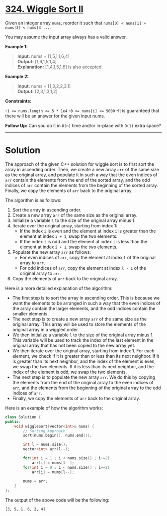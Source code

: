 # [324. Wiggle Sort II](https://leetcode.com/problems/wiggle-sort-ii/)

Given an integer array `nums`, reorder it such that `nums[0] < nums[1] > nums[2] < nums[3]....`

You may assume the input array always has a valid answer.


**Example 1:**

>**Input:** nums = [1,5,1,1,6,4]<br>
**Output:** [1,6,1,5,1,4]<br>
**Explanation:** [1,4,1,5,1,6] is also accepted.

**Example 2:**

>**Input:** nums = [1,3,2,2,3,1]<br>
**Output:** [2,3,1,3,1,2]

 

**Constraints:**

-`1 <= nums.length <= 5 * 1e4`
-`0 <= nums[i] <= 5000`
-It is guaranteed that there will be an answer for the given input nums.

 
**Follow Up:** Can you do it in `O(n)` time and/or in-place with `O(1)` extra space?

---
# Solution

The approach of the given C++ solution for wiggle sort is to first sort the array in ascending order. Then, we create a new array `arr` of the same size as the original array, and populate it in such a way that the even indices of `arr` contain the elements from the end of the sorted array, and the odd indices of `arr` contain the elements from the beginning of the sorted array. Finally, we copy the elements of `arr` back to the original array.

The algorithm is as follows:

1. Sort the array in ascending order.
2. Create a new array `arr` of the same size as the original array.
3. Initialize a variable `l` to the size of the original array minus 1.
4. Iterate over the original array, starting from index 1:
    * If the index `i` is even and the element at index `i` is greater than the element at index `i + 1`, swap the two elements.
    * If the index `i` is odd and the element at index `i` is less than the element at index `i + 1`, swap the two elements.
5. Populate the new array `arr` as follows:
    * For even indices of `arr`, copy the element at index `l` of the original array to `arr`.
    * For odd indices of `arr`, copy the element at index `l - 1` of the original array to `arr`.
6. Copy the elements of `arr` back to the original array.

Here is a more detailed explanation of the algorithm:

* The first step is to sort the array in ascending order. This is because we want the elements to be arranged in such a way that the even indices of the array contain the larger elements, and the odd indices contain the smaller elements.
* The next step is to create a new array `arr` of the same size as the original array. This array will be used to store the elements of the original array in a wiggled order.
* We then initialize a variable `l` to the size of the original array minus 1. This variable will be used to track the index of the last element in the original array that has not been copied to the new array yet.
* We then iterate over the original array, starting from index 1. For each element, we check if it is greater than or less than its next neighbor. If it is greater than its next neighbor, and the index of the element is even, we swap the two elements. If it is less than its next neighbor, and the index of the element is odd, we swap the two elements.
* The next step is to populate the new array `arr`. We do this by copying the elements from the end of the original array to the even indices of `arr`, and the elements from the beginning of the original array to the odd indices of `arr`.
* Finally, we copy the elements of `arr` back to the original array.

Here is an example of how the algorithm works:

```c++
class Solution {
public:
    void wiggleSort(vector<int>& nums) {
        // Sorting Approach
        sort(nums.begin(), nums.end());

        int l = nums.size();
        vector<int> arr(l--);

        for(int i = 1 ; i < nums.size() ; i+=2)
            arr[i] = nums[l--];
        for(int i = 0 ; i < nums.size() ; i+=2)
            arr[i] = nums[l--];
            
        nums = arr;
    }
};
```

The output of the above code will be the following:

```
[3, 5, 1, 6, 2, 4]
```
